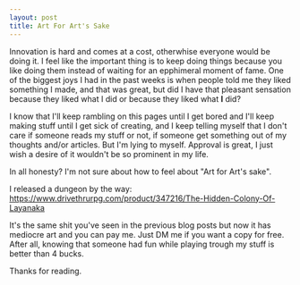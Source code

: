 ```yaml
---
layout: post
title: Art For Art's Sake
---
```

Innovation is hard and comes at a cost, otherwhise everyone would be doing it. I feel like the important thing is to keep doing things because you like doing them instead of waiting for an epphimeral moment of fame. One of the biggest joys I had in the past weeks is when people told me they liked something I made, and that was great, but did I have that pleasant sensation because they liked what I did or because they liked what **I** did?

I know that I'll keep rambling on this pages until I get bored and I'll keep making stuff until I get sick of creating, and I keep telling myself that I don't care if someone reads my stuff or not, if someone get something out of my thoughts and/or articles. But I'm lying to myself. Approval is great, I just wish a desire of it wouldn't be so prominent in my life. 

<!--more--> 

In all honesty? I'm not sure about how to feel about "Art for Art's sake". 

I released a dungeon by the way: https://www.drivethrurpg.com/product/347216/The-Hidden-Colony-Of-Layanaka

It's the same shit you've seen in the previous blog posts but now it has mediocre art and you can pay me. Just DM me if you want a copy for free. After all, knowing that someone had fun while playing trough my stuff is better than 4 bucks.

Thanks for reading.